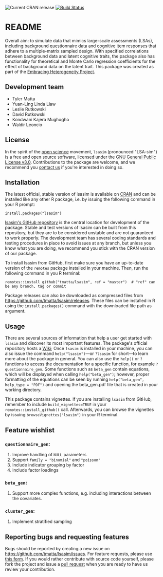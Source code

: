 ![Current CRAN release](https://www.r-pkg.org/badges/version/lsasim) [![Build Status](https://travis-ci.org/tmatta/lsasim.svg?branch=master)](https://travis-ci.org/tmatta/lsasim)

# README

Overall aim: to simulate data that mimics large-scale assessments (LSAs), including background questionnaire data and cognitive item responses that adhere to a multiple-matrix sampled design.  With specified correlations between background data and latent cognitive traits, the package also has functionality for theoretical and Monte Carlo regression coefficients for the effect of background data on the latent trait. This package was created as part of the [Embracing Heterogeneity Project](https://embracingheterogeneity.com/).

## Development team
  * Tyler Matta
  * Yuan-Ling Linda Liaw
  * Leslie Rutkowski
  * David Rutkowski
  * Kondwani Kajera Mughogho
  * Waldir Leoncio

## License

In the spirit of the [open science](https://openscience.com) movement, `lsasim` (pronounced "LSA-sim") is a free and open source software, licensed under the [GNU General Public License v3.0](https://www.gnu.org/licenses/gpl-3.0.en.html). Contributions to the package are welcome, and we recommend you [contact us](https://embracingheterogeneity.com/contact/) if you're interested in doing so.

## Installation

The latest official, stable version of lsasim is available on [CRAN](https://cran.r-project.org) and can be installed like any other R package, i.e. by issuing the following command in your R prompt:

```
install.packages("lsasim")
```

[lsasim's GitHub repository](https://github.com/tmatta/lsasim/) is the central location for development of the package. Stable and test versions of lsasim can be built from this repository, but they are to be considered unstable and are not guaranteed to work properly. The development team has several coding standards and testing procedures in place to avoid issues at any branch, but unless you know what you are doing, we recommend you stick with the CRAN version of our package.

To install lsasim from GitHub, first make sure you have an up-to-date version of the `remotes` package installed in your machine. Then, run the following command in you R terminal:

```
remotes::install_github("tmatta/lsasim", ref = "master")  # "ref" can be any branch, tag or commit
```
Package releases can also be downloaded as compressed files from https://github.com/tmatta/lsasim/releases. These files can be installed in R using the `install.packages()` command with the downloaded file path as argument.

## Usage

There are several sources of information that help a user get started with `lsasim` and discover its most important features. The package's official repository hosts a [Wiki](https://github.com/tmatta/lsasim/wiki); Once `lsasim` is installed in your machine, you can also issue the command `help("lsasim")`&mdash;or `?lsasim` for short&mdash;to learn more about the package in general. You can also use the `help()` or `?` functions to access the documentation for a specific function, for example `?questionnaire_gen`. Some functions such as `beta_gen` contain equations, which will be displayed when calling `help("beta_gen")`; however, proper formatting of the equations can be seen by running `help("beta_gen", help_type = "PDF")` and opening the beta_gen.pdf file that is created in your working directory. 

This package contains vignettes. If you are installing `lsasim` from GitHub, remember to include `build_vignettes=TRUE` in your `remotes::install_github()` call. Afterwards, you can browse the vignettes by issuing `browseVignettes("lsasim")` in your R terminal.

## Feature wishlist

### `questionnaire_gen`:

1. Improve handling of `NULL` parameters
2. Support `family = "binomial"` and `"poisson"`
3. Include indicator grouping by factor
4. Include factor loadings

### `beta_gen`:

1. Support more complex functions, e.g. including interactions between the covariates.

### `cluster_gen`:

1. Implement stratified sampling

## Reporting bugs and requesting features

Bugs should be reported by creating a new issue on https://github.com/tmatta/lsasim/issues. For feature requests, please use [this form](https://embracingheterogeneity.com/contact/). If you would rather contribute with source code yourself, please fork the project and issue a [pull request](https://github.com/tmatta/lsasim/pulls) when you are ready to have us review your contribution.
